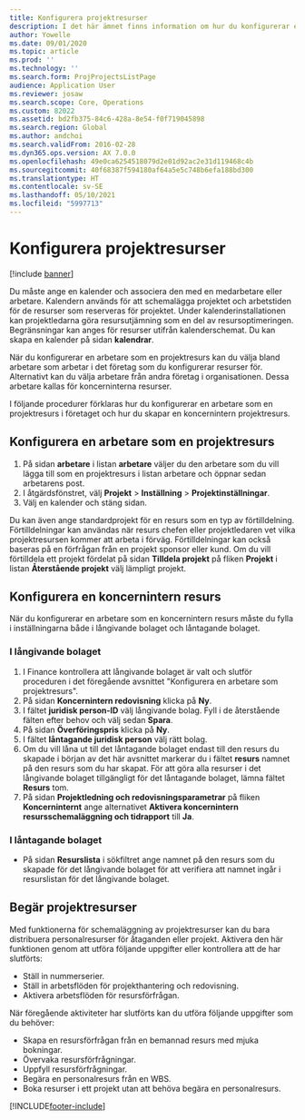 ```yaml
---
title: Konfigurera projektresurser
description: I det här ämnet finns information om hur du konfigurerar eller begär projektresurser.
author: Yowelle
ms.date: 09/01/2020
ms.topic: article
ms.prod: ''
ms.technology: ''
ms.search.form: ProjProjectsListPage
audience: Application User
ms.reviewer: josaw
ms.search.scope: Core, Operations
ms.custom: 82022
ms.assetid: bd2fb375-84c6-428a-8e54-f0f719045898
ms.search.region: Global
ms.author: andchoi
ms.search.validFrom: 2016-02-28
ms.dyn365.ops.version: AX 7.0.0
ms.openlocfilehash: 49e0ca6254518079d2e01d92ac2e31d119468c4b
ms.sourcegitcommit: 40f68387f594180af64a5e5c748b6efa188bd300
ms.translationtype: HT
ms.contentlocale: sv-SE
ms.lasthandoff: 05/10/2021
ms.locfileid: "5997713"
---
```

# <a name="set-up-project-resources"></a>Konfigurera projektresurser

[!include [banner](../includes/banner.md)]

Du måste ange en kalender och associera den med en medarbetare eller arbetare. Kalendern används för att schemalägga projektet och arbetstiden för de resurser som reserveras för projektet. Under kalenderinstallationen kan projektledarna göra resursutjämning som en del av resursoptimeringen. Begränsningar kan anges för resurser utifrån kalenderschemat. Du kan skapa en kalender på sidan **kalendrar**.

När du konfigurerar en arbetare som en projektresurs kan du välja bland arbetare som arbetar i det företag som du konfigurerar resurser för. Alternativt kan du välja arbetare från andra företag i organisationen. Dessa arbetare kallas för koncerninterna resurser.

I följande procedurer förklaras hur du konfigurerar en arbetare som en projektresurs i företaget och hur du skapar en koncernintern projektresurs.

## <a name="set-up-a-worker-as-a-project-resource"></a>Konfigurera en arbetare som en projektresurs

1. På sidan **arbetare** i listan **arbetare** väljer du den arbetare som du vill lägga till som en projektresurs i listan arbetare och öppnar sedan arbetarens post.
2. I åtgärdsfönstret, välj **Projekt** &gt; **Inställning** &gt; **Projektinställningar**.
3. Välj en kalender och stäng sidan.

Du kan även ange standardprojekt för en resurs som en typ av förtilldelning. Förtilldelningar kan användas när resurs chefen eller projektledaren vet vilka projektresursen kommer att arbeta i förväg. Förtilldelningar kan också baseras på en förfrågan från en projekt sponsor eller kund. Om du vill förtilldela ett projekt fördelat på sidan **Tilldela projekt** på fliken **Projekt** i listan **Återstående projekt** välj lämpligt projekt.

## <a name="set-up-an-intercompany-resource"></a>Konfigurera en koncernintern resurs

När du konfigurerar en arbetare som en koncernintern resurs måste du fylla i inställningarna både i långivande bolaget och låntagande bolaget.

### <a name="in-the-lending-company"></a>I långivande bolaget

1. I Finance kontrollera att långivande bolaget är valt och slutför proceduren i det föregående avsnittet "Konfigurera en arbetare som projektresurs".
2. På sidan **Koncernintern redovisning** klicka på **Ny**.
3. I fältet **juridisk person-ID** välj långivande bolag. Fyll i de återstående fälten efter behov och välj sedan **Spara**.
4. På sidan **Överföringspris** klicka på **Ny**.
5. I fältet **låntagande juridisk person** välj rätt bolag.
6. Om du vill låna ut till det låntagande bolaget endast till den resurs du skapade i början av det här avsnittet markerar du i fältet **resurs** namnet på den resurs som du har skapat. För att göra alla resurser i det långivande bolaget tillgängligt för det låntagande bolaget, lämna fältet **Resurs** tom.
7. På sidan **Projektledning och redovisningsparametrar** på fliken **Koncerninternt** ange alternativet **Aktivera koncernintern resursschemaläggning och tidrapport** till **Ja**.

### <a name="in-the-borrowing-company"></a>I låntagande bolaget

- På sidan **Resurslista** i sökfiltret ange namnet på den resurs som du skapade för det långivande bolaget för att verifiera att namnet ingår i resurslistan för det långivande bolaget.

## <a name="request-project-resources"></a>Begär projektresurser
Med funktionerna för schemaläggning av projektresurser kan du bara distribuera personalresurser för åtaganden eller projekt. Aktivera den här funktionen genom att utföra följande uppgifter eller kontrollera att de har slutförts:

- Ställ in nummerserier.
- Ställ in arbetsflöden för projekthantering och redovisning.
- Aktivera arbetsflöden för resursförfrågan.

När föregående aktiviteter har slutförts kan du utföra följande uppgifter som du behöver:

- Skapa en resursförfrågan från en bemannad resurs med mjuka bokningar.
- Övervaka resursförfrågningar.
- Uppfyll resursförfrågningar.
- Begära en personalresurs från en WBS.
- Boka resurser i ett projekt utan att behöva begära en personalresurs.


[!INCLUDE[footer-include](../includes/footer-banner.md)]